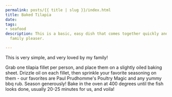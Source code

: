 ```yaml
---
permalink: posts/{{ title | slug }}/index.html
title: Baked Tilapia
date: 
tags:
- seafood
description: This is a basic, easy dish that comes together quickly and is a whole
  family pleaser.

---
```

This is very simple, and very loved by my family! 

Grab one tilapia fillet per person, and place them on a slightly oiled baking sheet. Drizzle oil on each fillet, then sprinkle your favorite seasoning on them - our favorites are Paul Prudhomme's Poultry Magic and any yummy bbq rub. Season generously! Bake in the oven at 400 degrees until the fish looks done, usually 20-25 minutes for us, and voila!